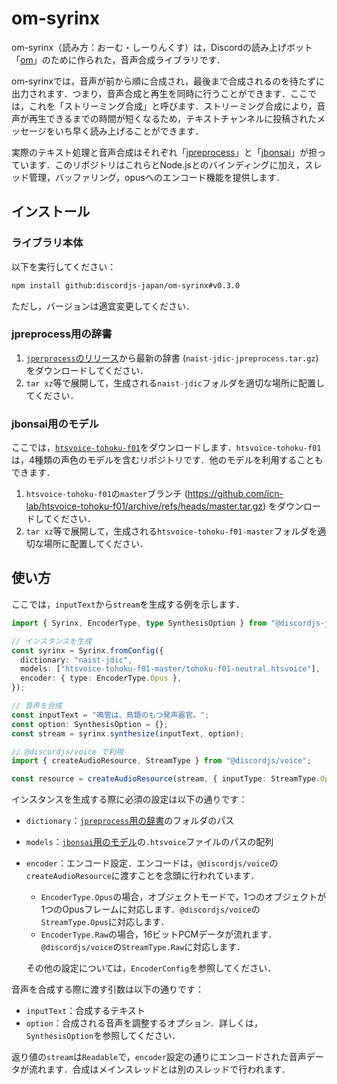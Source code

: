 # om-syrinx

om-syrinx（読み方：おーむ・しーりんくす）は，Discordの読み上げボット「[om](https://github.com/discordjs-japan/om)」のために作られた，音声合成ライブラリです．

om-syrinxでは，音声が前から順に合成され，最後まで合成されるのを待たずに出力されます．つまり，音声合成と再生を同時に行うことができます．ここでは，これを「ストリーミング合成」と呼びます．ストリーミング合成により，音声が再生できるまでの時間が短くなるため，テキストチャンネルに投稿されたメッセージをいち早く読み上げることができます．

実際のテキスト処理と音声合成はそれぞれ「[jpreprocess](https://crates.io/crates/jpreprocess)」と「[jbonsai](https://crates.io/crates/jbonsai)」が担っています．このリポジトリはこれらとNode.jsとのバインディングに加え，スレッド管理，バッファリング，opusへのエンコード機能を提供します．

## インストール

### ライブラリ本体

以下を実行してください：
```sh
npm install github:discordjs-japan/om-syrinx#v0.3.0
```
ただし，バージョンは適宜変更してください．

### jpreprocess用の辞書

1.  [`jperprocess`のリリース](https://github.com/jpreprocess/jpreprocess/releases)から最新の辞書 (`naist-jdic-jpreprocess.tar.gz`) をダウンロードしてください．
1.  `tar xz`等で展開して，生成される`naist-jdic`フォルダを適切な場所に配置してください．

### jbonsai用のモデル

ここでは，[`htsvoice-tohoku-f01`](https://github.com/icn-lab/htsvoice-tohoku-f01)をダウンロードします．`htsvoice-tohoku-f01`は，4種類の声色のモデルを含むリポジトリです．他のモデルを利用することもできます．

1.  `htsvoice-tohoku-f01`の`master`ブランチ (<https://github.com/icn-lab/htsvoice-tohoku-f01/archive/refs/heads/master.tar.gz>) をダウンロードしてください．
1.  `tar xz`等で展開して，生成される`htsvoice-tohoku-f01-master`フォルダを適切な場所に配置してください．

## 使い方

ここでは，`inputText`から`stream`を生成する例を示します．

```ts
import { Syrinx, EncoderType, type SynthesisOption } from "@discordjs-japan/om-syrinx";

// インスタンスを生成
const syrinx = Syrinx.fromConfig({
  dictionary: "naist-jdic",
  models: ["htsvoice-tohoku-f01-master/tohoku-f01-neutral.htsvoice"],
  encoder: { type: EncoderType.Opus },
});

// 音声を合成
const inputText = "鳴管は、鳥類のもつ発声器官。";
const option: SynthesisOption = {};
const stream = syrinx.synthesize(inputText, option);

// @discordjs/voice で利用
import { createAudioResource, StreamType } from "@discordjs/voice";

const resource = createAudioResource(stream, { inputType: StreamType.Opus });
```

インスタンスを生成する際に必須の設定は以下の通りです：
- `dictionary`：[`jpreprocess`用の辞書](#jpreprocess用の辞書)のフォルダのパス
- `models`：[`jbonsai`用のモデル](#jbonsai用のモデル)の`.htsvoice`ファイルのパスの配列
- `encoder`：エンコード設定．エンコードは，`@discordjs/voice`の`createAudioResource`に渡すことを念頭に行われています．
  - `EncoderType.Opus`の場合，オブジェクトモードで，1つのオブジェクトが1つのOpusフレームに対応します．`@discordjs/voice`の`StreamType.Opus`に対応します．
  - `EncoderType.Raw`の場合，16ビットPCMデータが流れます．`@discordjs/voice`の`StreamType.Raw`に対応します．
  
  その他の設定については，`EncoderConfig`を参照してください．

音声を合成する際に渡す引数は以下の通りです：
- `inputText`：合成するテキスト
- `option`：合成される音声を調整するオプション．詳しくは，`SynthesisOption`を参照してください．

返り値の`stream`は`Readable`で，`encoder`設定の通りにエンコードされた音声データが流れます．合成はメインスレッドとは別のスレッドで行われます．
